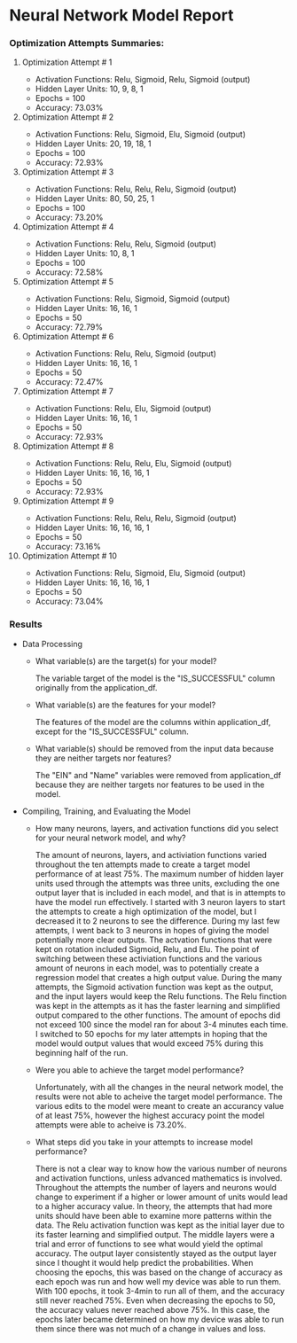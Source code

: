 <h1>Neural Network Model Report</h1>

<h3>Optimization Attempts Summaries:</h3>
<ol>
  <li>Optimization Attempt # 1</li>
    <ul>
      <li>Activation Functions: Relu, Sigmoid, Relu, Sigmoid (output)</li>
      <li>Hidden Layer Units: 10, 9, 8, 1</li>
      <li>Epochs = 100</li>
      <li>Accuracy: 73.03%</li>
    </ul>
  <li>Optimization Attempt # 2</li>
    <ul>
      <li>Activation Functions: Relu, Sigmoid, Elu, Sigmoid (output)</li>
      <li>Hidden Layer Units: 20, 19, 18, 1</li>
      <li>Epochs = 100</li>
      <li>Accuracy: 72.93%</li>
    </ul>
  <li>Optimization Attempt # 3</li>
    <ul>
      <li>Activation Functions: Relu, Relu, Relu, Sigmoid (output)</li>
      <li>Hidden Layer Units: 80, 50, 25, 1</li>
      <li>Epochs = 100</li>
      <li>Accuracy: 73.20%</li>
    </ul>
  <li>Optimization Attempt # 4</li>
    <ul>
      <li>Activation Functions: Relu, Relu, Sigmoid (output)</li>
      <li>Hidden Layer Units: 10, 8, 1</li>
      <li>Epochs = 100</li>
      <li>Accuracy: 72.58%</li>
    </ul>
  <li>Optimization Attempt # 5</li>
    <ul>
      <li>Activation Functions: Relu, Sigmoid, Sigmoid (output)</li>
      <li>Hidden Layer Units: 16, 16, 1</li>
      <li>Epochs = 50</li>
      <li>Accuracy: 72.79%</li>
    </ul>
  <li>Optimization Attempt # 6</li>
    <ul>
      <li>Activation Functions: Relu, Relu, Sigmoid (output)</li>
      <li>Hidden Layer Units: 16, 16, 1</li>
      <li>Epochs = 50</li>
      <li>Accuracy: 72.47%</li>
    </ul>
  <li>Optimization Attempt # 7</li>
    <ul>
      <li>Activation Functions: Relu, Elu, Sigmoid (output)</li>
      <li>Hidden Layer Units: 16, 16, 1</li>
      <li>Epochs = 50</li>
      <li>Accuracy: 72.93%</li>
    </ul>
  <li>Optimization Attempt # 8</li>
    <ul>
      <li>Activation Functions: Relu, Relu, Elu, Sigmoid (output)</li>
      <li>Hidden Layer Units: 16, 16, 16, 1</li>
      <li>Epochs = 50</li>
      <li>Accuracy: 72.93%</li>
    </ul>
  <li>Optimization Attempt # 9</li>
    <ul>
      <li>Activation Functions: Relu, Relu, Relu, Sigmoid (output)</li>
      <li>Hidden Layer Units: 16, 16, 16, 1</li>
      <li>Epochs = 50</li>
      <li>Accuracy: 73.16%</li>
    </ul>
  <li>Optimization Attempt # 10</li>
    <ul>
      <li>Activation Functions: Relu, Sigmoid, Elu, Sigmoid (output)</li>
      <li>Hidden Layer Units: 16, 16, 16, 1</li>
      <li>Epochs = 50</li>
      <li>Accuracy: 73.04%</li>
    </ul>  
</ol>

<h3>Results</h3>
<ul>
  <li>Data Processing</li>
    <ul>
      <li>What variable(s) are the target(s) for your model?</li>
      <p>The variable target of the model is the "IS_SUCCESSFUL" column originally from the application_df.</p>
      <li>What variable(s) are the features for your model?</li>
      <p>The features of the model are the columns within application_df, except for the "IS_SUCCESSFUL" column.</p>
      <li>What variable(s) should be removed from the input data because they are neither targets nor features?</li>
      <p>The "EIN" and "Name" variables were removed from application_df because they are neither targets nor features to be used in the model.</p>
    </ul>
  <li>Compiling, Training, and Evaluating the Model</li>
    <ul>
      <li>How many neurons, layers, and activation functions did you select for your neural network model, and why?</li>
      <p>The amount of neurons, layers, and activiation functions varied throughout the ten attempts made to create a target model performance of at least 75%. 
 The maximum number of hidden layer units used through the attempts was three units, excluding the one output layer that is included in each model, and that is in attempts to have the model run effectively.  I started with 3 neuron layers to start the attempts to create a high optimization of the model, but I decreased it to 2 neurons to see the difference.  During my last few attempts, I went back to 3 neurons in hopes of giving the model potentially more clear outputs.  The actvation functions that were kept on rotation included Sigmoid, Relu, and Elu.  The point of switching between these activiation functions and the various amount of neurons in each model, was to potentially create a regression model that creates a high output value.  During the many attempts, the Sigmoid activation function was kept as the output, and the input layers would keep the Relu functions.  The Relu finction was kept in the attempts as it has the faster learning and simplified output compared to the other functions.  The amount of epochs did not exceed 100 since the model ran for about 3-4 minutes each time.  I switched to 50 epochs for my later attempts in hoping that the model would output values that would exceed 75% during this beginning half of the run.</p>
      <li>Were you able to achieve the target model performance?</li>
      <p>Unfortunately, with all the changes in the neural network model, the results were not able to acheive the target model performance.  The various edits to the model were meant to create an accurancy value of at least 75%, however the highest accuracy point the model attempts were able to acheive is 73.20%.</p>
      <li>What steps did you take in your attempts to increase model performance?</li>
      <p>There is not a clear way to know how the various number of neurons and activation functions, unless advanced mathematics is involved.  Throughout the attempts the number of layers and neurons would change to experiment if a higher or lower amount of units would lead to a higher accuracy value.  In theory, the attempts that had more units should have been able to examine more patterns within the data.  The Relu activation function was kept as the initial layer due to its faster learning and simplified output.  The middle layers were a trial and error of functions to see what would yield the optimal accuracy.  The output layer consistently stayed as the output layer since I thought it would help predict the probabilities.  When choosing the epochs, this was based on the change of accuracy as each epoch was run and how well my device was able to run them.  With 100 epochs, it took 3-4min to run all of them, and the accuracy still never reached 75%.  Even when decreasing the epochs to 50, the accuracy values never reached above 75%.  In this case, the epochs later became determined on how my device was able to run them since there was not much of a change in values and loss.</p>
    </ul>
</ul>
